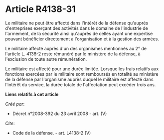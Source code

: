 # Article R4138-31

Le militaire ne peut être affecté dans l'intérêt de la défense qu'auprès d'entreprises exerçant des activités dans le domaine
de l'industrie de l'armement, de la sécurité ainsi qu'auprès de celles ayant une expertise pouvant bénéficier directement à
l'organisation et à la gestion des armées. 

Le militaire affecté auprès d'un des organismes mentionnés au 2° de l'article L. 4138-2 reste rémunéré par le ministère de la
défense, à l'exclusion de toute autre rémunération. 

Le militaire est affecté pour une durée limitée. Lorsque les frais relatifs aux fonctions exercées par le militaire sont
remboursés en totalité au ministère de la défense par l'organisme auprès duquel le militaire est affecté dans l'intérêt du
service, la durée totale de l'affectation peut excéder trois ans.

**Liens relatifs à cet article**

_Créé par_:

  - Décret n°2008-392 du 23 avril 2008 - art. (V)

_Cite_:

  - Code de la défense. - art. L4138-2 (V)
